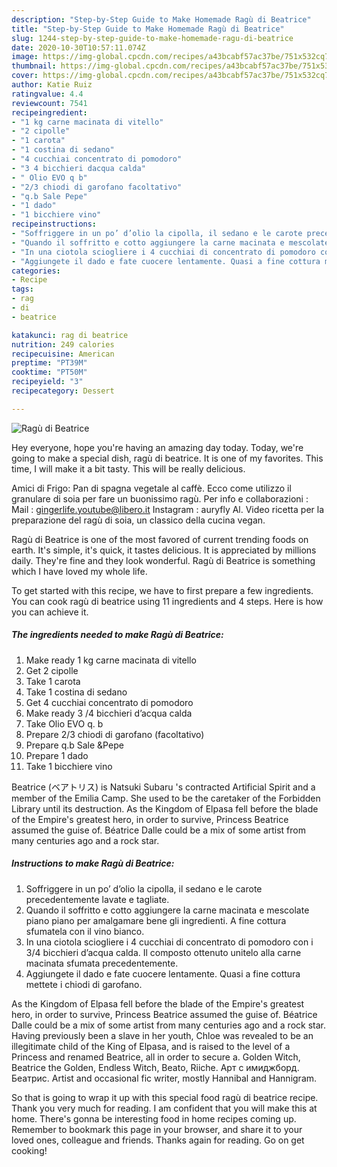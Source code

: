 ```yaml
---
description: "Step-by-Step Guide to Make Homemade Ragù di Beatrice"
title: "Step-by-Step Guide to Make Homemade Ragù di Beatrice"
slug: 1244-step-by-step-guide-to-make-homemade-ragu-di-beatrice
date: 2020-10-30T10:57:11.074Z
image: https://img-global.cpcdn.com/recipes/a43bcabf57ac37be/751x532cq70/ragu-di-beatrice-recipe-main-photo.jpg
thumbnail: https://img-global.cpcdn.com/recipes/a43bcabf57ac37be/751x532cq70/ragu-di-beatrice-recipe-main-photo.jpg
cover: https://img-global.cpcdn.com/recipes/a43bcabf57ac37be/751x532cq70/ragu-di-beatrice-recipe-main-photo.jpg
author: Katie Ruiz
ratingvalue: 4.4
reviewcount: 7541
recipeingredient:
- "1 kg carne macinata di vitello"
- "2 cipolle"
- "1 carota"
- "1 costina di sedano"
- "4 cucchiai concentrato di pomodoro"
- "3 4 bicchieri dacqua calda"
- " Olio EVO q b"
- "2/3 chiodi di garofano facoltativo"
- "q.b Sale Pepe"
- "1 dado"
- "1 bicchiere vino"
recipeinstructions:
- "Soffriggere in un po’ d’olio la cipolla, il sedano e le carote precedentemente lavate e tagliate."
- "Quando il soffritto e cotto aggiungere la carne macinata e mescolate piano piano per amalgamare bene gli ingredienti. A fine cottura sfumatela con il vino bianco."
- "In una ciotola sciogliere i 4 cucchiai di concentrato di pomodoro con i 3/4 bicchieri d’acqua calda. Il composto ottenuto unitelo alla carne macinata sfumata precedentemente."
- "Aggiungete il dado e fate cuocere lentamente. Quasi a fine cottura mettete i chiodi di garofano."
categories:
- Recipe
tags:
- rag
- di
- beatrice

katakunci: rag di beatrice 
nutrition: 249 calories
recipecuisine: American
preptime: "PT39M"
cooktime: "PT50M"
recipeyield: "3"
recipecategory: Dessert

---
```



![Ragù di Beatrice](https://img-global.cpcdn.com/recipes/a43bcabf57ac37be/751x532cq70/ragu-di-beatrice-recipe-main-photo.jpg)

Hey everyone, hope you're having an amazing day today. Today, we're going to make a special dish, ragù di beatrice. It is one of my favorites. This time, I will make it a bit tasty. This will be really delicious.

Amici di Frigo: Pan di spagna vegetale al caffè. Ecco come utilizzo il granulare di soia per fare un buonissimo ragù. Per info e collaborazioni : Mail : gingerlife.youtube@libero.it Instagram : auryfly Al. Video ricetta per la preparazione del ragù di soia, un classico della cucina vegan.

Ragù di Beatrice is one of the most favored of current trending foods on earth. It's simple, it's quick, it tastes delicious. It is appreciated by millions daily. They're fine and they look wonderful. Ragù di Beatrice is something which I have loved my whole life.


To get started with this recipe, we have to first prepare a few ingredients. You can cook ragù di beatrice using 11 ingredients and 4 steps. Here is how you can achieve it.

<!--inarticleads1-->

##### The ingredients needed to make Ragù di Beatrice:

1. Make ready 1 kg carne macinata di vitello
1. Get 2 cipolle
1. Take 1 carota
1. Take 1 costina di sedano
1. Get 4 cucchiai concentrato di pomodoro
1. Make ready 3 /4 bicchieri d’acqua calda
1. Take  Olio EVO q. b
1. Prepare 2/3 chiodi di garofano (facoltativo)
1. Prepare q.b Sale &amp;Pepe
1. Prepare 1 dado
1. Take 1 bicchiere vino


Beatrice (ベアトリス) is Natsuki Subaru &#39;s contracted Artificial Spirit and a member of the Emilia Camp. She used to be the caretaker of the Forbidden Library until its destruction. As the Kingdom of Elpasa fell before the blade of the Empire&#39;s greatest hero, in order to survive, Princess Beatrice assumed the guise of. Béatrice Dalle could be a mix of some artist from many centuries ago and a rock star. 

<!--inarticleads2-->

##### Instructions to make Ragù di Beatrice:

1. Soffriggere in un po’ d’olio la cipolla, il sedano e le carote precedentemente lavate e tagliate.
1. Quando il soffritto e cotto aggiungere la carne macinata e mescolate piano piano per amalgamare bene gli ingredienti. A fine cottura sfumatela con il vino bianco.
1. In una ciotola sciogliere i 4 cucchiai di concentrato di pomodoro con i 3/4 bicchieri d’acqua calda. Il composto ottenuto unitelo alla carne macinata sfumata precedentemente.
1. Aggiungete il dado e fate cuocere lentamente. Quasi a fine cottura mettete i chiodi di garofano.


As the Kingdom of Elpasa fell before the blade of the Empire&#39;s greatest hero, in order to survive, Princess Beatrice assumed the guise of. Béatrice Dalle could be a mix of some artist from many centuries ago and a rock star. Having previously been a slave in her youth, Chloe was revealed to be an illegitimate child of the King of Elpasa, and is raised to the level of a Princess and renamed Beatrice, all in order to secure a. Golden Witch, Beatrice the Golden, Endless Witch, Beato, Riiche. Арт с имиджборд. Беатрис. Artist and occasional fic writer, mostly Hannibal and Hannigram. 

So that is going to wrap it up with this special food ragù di beatrice recipe. Thank you very much for reading. I am confident that you will make this at home. There's gonna be interesting food in home recipes coming up. Remember to bookmark this page in your browser, and share it to your loved ones, colleague and friends. Thanks again for reading. Go on get cooking!
